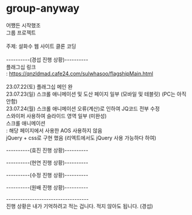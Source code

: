 # group-anyway

어쨌든 시작했조 <br/>
그룹 프로젝트 <br/>
 <br/>
주제: 설화수 웹 사이트 클론 코딩 <br/>
 <br/>
----------(경섭 진행 상황)---------- <br/>
플래그십 링크 <br/>
: https://qnzldmad.cafe24.com/sulwhasoo/flagshipMain.html <br/>
 <br/>
23.07.22(토) 플래그십 메인 완 <br/>
23.07.23(일) 스크롤 애니메이션 및 도산 페이지 일부 (모바일 및 테블릿) (PC는 아직 안함) <br/>
23.07.24(월) 스크롤 애니메이션 오류(계산)로 인하여 JQ코드 전부 수정 <br/>
             스와이퍼 사용하여 슬라이드 영역 일부 (미완성) <br/>
스크롤 애니메이션 <br/>
: 해당 페이지에서 사용한 AOS 사용하지 않음 <br/>
jQuery + css로 구현 했음 (리엑트에서도 jQuery 사용 가능하다 하여) <br/>

----------(효진 진행 상황)---------- <br/>


----------(현연 진행 상황)---------- <br/>


----------(수정 진행 상황)---------- <br/>


----------(원배 진행 상황)---------- <br/>


----------------------------------- <br/>
진행 상황은 내가 기억하려고 적는 겁니다. 적지 않아도 됩니다. (경섭) <br/>
